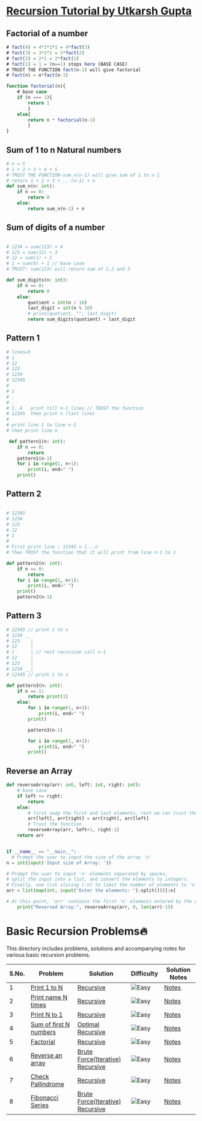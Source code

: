 # [Recursion Tutorial by Utkarsh Gupta](https://www.youtube.com/watch?v=0UM_J1jE1dg)

## Factorial of a number 
```js
# fact(4) = 4*3*2*1 = 4*fact(3)
# fact(3) = 3*2*1 = 3*fact(2)
# fact(2) = 2*1 = 2*fact(1)
# fact(1) = 1 = (n==1) stops here (BASE CASE)
# TRUST THE FUNCTION fact(n-1) will give factorial
# fact(n) = n*fact(n-1)

function factorial(n){
    # base case
    if (n === 1){
        return 1
        }
    else{
        return n * factorial(n-1)
        }
}
```

## Sum of 1 to n Natural numbers
```py
# n = 5
# 1 + 2 + 3 + 4 + 5
# TRUST THE FUNCTION-sum_n(n-1) will give sum of 1 to n-1
# return 1 + 2 + 3 + .. (n-1) + n
def sum_n(n: int):
    if n == 0:
        return 0
    else:
        return sum_n(n-1) + n 
```

## Sum of digits of a number
```py

# 1234 = sum(123) + 4
# 123 = sum(12) + 3
# 12 = sum(1) + 2
# 1 = sum(0) + 1 // base case
# TRUST: sum(123) will return sum of 1,2 and 3

def sum_digits(n: int):
    if n == 0:
        return 0
    else:
        quotient = int(n / 10)
        last_digit = int(n % 10)
        # print(quotient, "", last_digit)
        return sum_digits(quotient) + last_digit 

```
## Pattern 1
```py
# lines=5
# 1
# 12
# 123
# 1234
# 12345
# 
# 1
# .
# .
# 1..4   print till n-1 lines // TRUST the function
# 12345  then print n (last line)
# 
# print line 1 to line n-1
# then print line n

 def pattern1(n: int):
    if n == 0:
        return
    pattern1(n-1)
    for i in range(1, n+1):
        print(i, end=" ")
    print() 

```
## Pattern 2
```py

# 12345
# 1234
# 123
# 12
# 1
# 
# First print line : 12345 = 1...n
# Then TRUST the function that it will print from line n-1 to 1

def pattern2(n: int):
    if n == 0:
        return
    for i in range(1, n+1):
        print(i, end=" ")
    print()
    pattern2(n-1)

```
## Pattern 3
```py
# 12345 // print 1 to n
# 1234 __
# 123    |
# 12     |
# 1      | // rest recursion call n-1
# 12     |
# 123    |
# 1234 __|
# 12345 // print 1 to n

def pattern3(n: int):
    if n == 1:
        return print(1)
    else:
        for i in range(1, n+1):
            print(i, end=" ")
        print()

        pattern3(n-1)

        for i in range(1, n+1):
            print(i, end=" ")
        print() 
```

## Reverse an Array
```py 
def reverseArray(arr: int, left: int, right: int):
    # base case
    if left >= right:
        return
    else:
        # first swap the first and last elements, rest we can trust the function
        arr[left], arr[right] = arr[right], arr[left]
        # Trust the function
        reverseArray(arr, left+1, right-1)
    return arr 


if __name__ == "__main__":
  # Prompt the user to input the size of the array 'n'
n = int(input('Input size of Array: '))

# Prompt the user to input 'n' elements separated by spaces,
# split the input into a list, and convert the elements to integers.
# Finally, use list slicing [:n] to limit the number of elements to 'n'.
arr = list(map(int, input("Enter the elements: ").split()))[:n]

# At this point, 'arr' contains the first 'n' elements entered by the user.
    print("Reversed Array:", reverseArray(arr, 0, len(arr)-1))
```

# Basic Recursion Problems🔥

This directory includes problems, solutions and accompanying notes for various basic recursion problems.

| S.No. | Problem | Solution | Difficulty | Solution Notes |
|-------|----------|----------|------------|----------------|
|1| [Print 1 to N](./01_Print%201%20to%20N/README.md) | [Recursive](./01_Print%201%20to%20N/print_1toN.py) | <img src="https://img.shields.io/badge/Easy-brightgreen" alt="Easy" /> | [Notes](./01_Print%201%20to%20N/NOTES.md) |
|2| [Print name N times](./02_Print%20name%20N%20times/README.md) | [Recursive](./02_Print%20name%20N%20times/printNtimes.py) | <img src="https://img.shields.io/badge/Easy-brightgreen" alt="Easy" /> | [Notes](./02_Print%20name%20N%20times/NOTES.md) |
|3| [Print N to 1](./03_Print%20N%20to%201/README.md) | [Recursive](./03_Print%20N%20to%201/print_Nto1.py) | <img src="https://img.shields.io/badge/Easy-brightgreen" alt="Easy" /> | [Notes](./03_Print%20N%20to%201/NOTES.md) |
|4| [Sum of first N numbers](./04_Sum%20Of%20First%20N%20Numbers/README.md) | [Optimal](./04_Sum%20Of%20First%20N%20Numbers/sumFirstNoptimal.py) <br> [Recursive](./04_Sum%20Of%20First%20N%20Numbers/sumFirstNrecursive.py) | <img src="https://img.shields.io/badge/Easy-brightgreen" alt="Easy" /> | [Notes](./04_Sum%20Of%20First%20N%20Numbers/NOTES.md) |
|5| [Factorial](./05_Factorial%20Numbers/README.md) | [Recursive](./05_Factorial%20Numbers/factorialNumbers.py) | <img src="https://img.shields.io/badge/Easy-brightgreen" alt="Easy" /> | [Notes](./05_Factorial%20Numbers/NOTES.md) |
|6| [Reverse an array](./06_Reverse%20an%20Array/README.md) | [Brute Force(Iterative)](./06_Reverse%20an%20Array/reverseArrayIterative.py) <br> [Recursive](./06_Reverse%20an%20Array/reverseArrayRecursive.py) | <img src="https://img.shields.io/badge/Easy-brightgreen" alt="Easy" /> | [Notes](./06_Reverse%20an%20Array/NOTES.md) |
|7| [Check Pallindrome](./07_Check%20Palindrome/README.md) | [Recursive](./07_Check%20Palindrome/checkPalindrome.py) | <img src="https://img.shields.io/badge/Easy-brightgreen" alt="Easy" /> | [Notes](./07_Check%20Palindrome/NOTES.md) |
|8| [Fibonacci Series](./08_Print%20Fibonacci%20Series/README.md) | [Brute Force(Iterative)](./08_Print%20Fibonacci%20Series/fibonacciIterative.py) <br> [Recursive](./08_Print%20Fibonacci%20Series/fibonacciRecursion.py) | <img src="https://img.shields.io/badge/Easy-brightgreen" alt="Easy" /> | [Notes](./08_Print%20Fibonacci%20Series/NOTES.md) |
